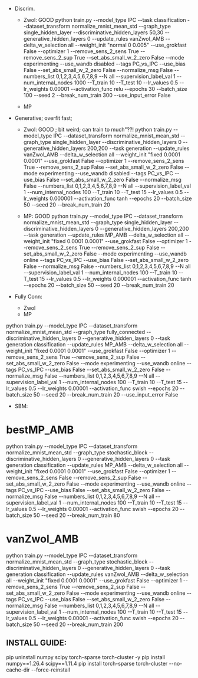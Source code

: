 
- Discrim.
   - Zwol: GOOD
  python train.py     --model_type IPC   --task classification  --dataset_transform normalize_mnist_mean_std     --graph_type single_hidden_layer --discriminative_hidden_layers 50,30 --generative_hidden_layers 0     --update_rules vanZwol_AMB  --delta_w_selection all     --weight_init "normal 0 0.005"     --use_grokfast False     --optimizer 1     --remove_sens_2_sens True     --remove_sens_2_sup True     --set_abs_small_w_2_zero False     --mode experimenting     --use_wandb disabled     --tags PC_vs_IPC     --use_bias False     --set_abs_small_w_2_zero False     --normalize_msg False     --numbers_list 0,1,2,3,4,5,6,7,8,9     --N all     --supervision_label_val 1     --num_internal_nodes 1000     --T_train 10 --T_test 10  --lr_values 0.5     --lr_weights 0.00001     --activation_func relu     --epochs 30     --batch_size 100     --seed 2 --break_num_train 300 --use_input_error False


   - MP


- Generative; overfit fast; 
   - Zwol: GOOD ; bit weird; can train to much"??!
 python train.py --model_type IPC --dataset_transform normalize_mnist_mean_std --graph_type single_hidden_layer --discriminative_hidden_layers 0 --generative_hidden_layers 200,200 --task generation --update_rules vanZwol_AMB --delta_w_selection all --weight_init "fixed 0.0001 0.0001" --use_grokfast False --optimizer 1 --remove_sens_2_sens True --remove_sens_2_sup False --set_abs_small_w_2_zero False --mode experimenting --use_wandb disabled --tags PC_vs_IPC --use_bias False --set_abs_small_w_2_zero False --normalize_msg False --numbers_list 0,1,2,3,4,5,6,7,8,9 --N all --supervision_label_val 1 --num_internal_nodes 100 --T_train 10 --T_test 15 --lr_values 0.5 --lr_weights 0.000001 --activation_func tanh --epochs 20 --batch_size 50 --seed 20 --break_num_train 20


   - MP: GOOD
python train.py --model_type IPC --dataset_transform normalize_mnist_mean_std --graph_type single_hidden_layer --discriminative_hidden_layers 0 --generative_hidden_layers 200,200 --task generation --update_rules MP_AMB --delta_w_selection all --weight_init "fixed 0.0001 0.0001" --use_grokfast False --optimizer 1 --remove_sens_2_sens True --remove_sens_2_sup False --set_abs_small_w_2_zero False --mode experimenting --use_wandb online --tags PC_vs_IPC --use_bias False --set_abs_small_w_2_zero False --normalize_msg False --numbers_list 0,1,2,3,4,5,6,7,8,9 --N all --supervision_label_val 1 --num_internal_nodes 100 --T_train 10 --T_test 15 --lr_values 0.5 --lr_weights 0.000001 --activation_func tanh --epochs 20 --batch_size 50 --seed 20 --break_num_train 20


- Fully Conn:
   - Zwol
   - MP

python train.py --model_type IPC --dataset_transform normalize_mnist_mean_std --graph_type fully_connected --discriminative_hidden_layers 0 --generative_hidden_layers 0 --task generation classification --update_rules MP_AMB --delta_w_selection all --weight_init "fixed 0.0001 0.0001" --use_grokfast False --optimizer 1 --remove_sens_2_sens True --remove_sens_2_sup False --set_abs_small_w_2_zero False --mode experimenting --use_wandb online --tags PC_vs_IPC --use_bias False --set_abs_small_w_2_zero False --normalize_msg False --numbers_list 0,1,2,3,4,5,6,7,8,9 --N all --supervision_label_val 1 --num_internal_nodes 100 --T_train 10 --T_test 15 --lr_values 0.5 --lr_weights 0.00001 --activation_func swish --epochs 20 --batch_size 50 --seed 20 --break_num_train 20 --use_input_error False 


- SBM:

# bestMP_AMB
python train.py --model_type IPC --dataset_transform normalize_mnist_mean_std --graph_type stochastic_block --discriminative_hidden_layers 0 --generative_hidden_layers 0 --task generation classification --update_rules MP_AMB --delta_w_selection all --weight_init "fixed 0.0001 0.0001" --use_grokfast False --optimizer 1 --remove_sens_2_sens False --remove_sens_2_sup False --set_abs_small_w_2_zero False --mode experimenting --use_wandb online --tags PC_vs_IPC --use_bias False --set_abs_small_w_2_zero False --normalize_msg False --numbers_list 0,1,2,3,4,5,6,7,8,9 --N all --supervision_label_val 1 --num_internal_nodes 100 --T_train 10 --T_test 15 --lr_values 0.5 --lr_weights 0.00001 --activation_func swish --epochs 20 --batch_size 50 --seed 20 --break_num_train 80

# vanZwol_AMB
python train.py --model_type IPC --dataset_transform normalize_mnist_mean_std --graph_type stochastic_block --discriminative_hidden_layers 0 --generative_hidden_layers 0 --task generation classification --update_rules vanZwol_AMB --delta_w_selection all --weight_init "fixed 0.0001 0.0001" --use_grokfast False --optimizer 1 --remove_sens_2_sens True --remove_sens_2_sup False --set_abs_small_w_2_zero False --mode experimenting --use_wandb online --tags PC_vs_IPC --use_bias False --set_abs_small_w_2_zero False --normalize_msg False --numbers_list 0,1,2,3,4,5,6,7,8,9 --N all --supervision_label_val 1 --num_internal_nodes 100 --T_train 10 --T_test 15 --lr_values 0.5 --lr_weights 0.00001 --activation_func swish --epochs 20 --batch_size 50 --seed 20 --break_num_train 200
 
















 ## INSTALL GUIDE:

pip uninstall numpy scipy torch-sparse torch-cluster -y
pip install numpy==1.26.4 scipy==1.11.4
pip install torch-sparse torch-cluster --no-cache-dir --force-reinstall
